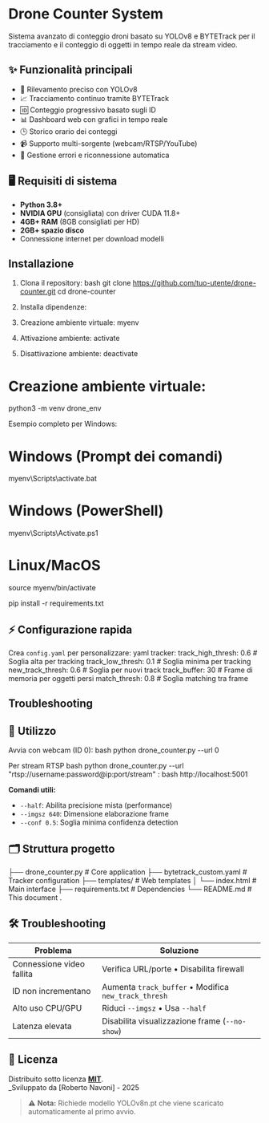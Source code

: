 # Drone Counter System

Sistema avanzato di conteggio droni basato su YOLOv8 e BYTETrack per il tracciamento e il conteggio di oggetti in tempo reale da stream video.

## ✨ Funzionalità principali
- 🎯 Rilevamento preciso con YOLOv8
- 📈 Tracciamento continuo tramite BYTETrack
- 🆔 Conteggio progressivo basato sugli ID
- 📊 Dashboard web con grafici in tempo reale
- 🕒 Storico orario dei conteggi
- 📹 Supporto multi-sorgente (webcam/RTSP/YouTube)
- 🔄 Gestione errori e riconnessione automatica

## 🖥️ Requisiti di sistema
- **Python 3.8+**
- **NVIDIA GPU** (consigliata) con driver CUDA 11.8+
- **4GB+ RAM** (8GB consigliati per HD)
- **2GB+ spazio disco**
- Connessione internet per download modelli

## Installazione

1. Clona il repository:
bash
git clone https://github.com/tuo-utente/drone-counter.git
cd drone-counter


3. Installa dipendenze:
1. Creazione ambiente virtuale:
myenv
2. Attivazione ambiente:
activate
3. Disattivazione ambiente:
deactivate
# Creazione ambiente virtuale:
python3 -m venv drone_env

Esempio completo per Windows:
# Windows (Prompt dei comandi)
myenv\Scripts\activate.bat

# Windows (PowerShell)
myenv\Scripts\Activate.ps1

# Linux/MacOS
source myenv/bin/activate

pip install -r requirements.txt

## ⚡ Configurazione rapida

Crea `config.yaml` per personalizzare:
yaml
tracker:
track_high_thresh: 0.6 # Soglia alta per tracking
track_low_thresh: 0.1 # Soglia minima per tracking
new_track_thresh: 0.6 # Soglia per nuovi track
track_buffer: 30 # Frame di memoria per oggetti persi
match_thresh: 0.8 # Soglia matching tra frame
## Troubleshooting


## 🚀 Utilizzo

Avvia con webcam (ID 0):
bash
python drone_counter.py --url 0

Per stream RTSP
bash
python drone_counter.py --url "rtsp://username:password@ip:port/stream"
:
bash
http://localhost:5001



**Comandi utili:**
- `--half`: Abilita precisione mista (performance)
- `--imgsz 640`: Dimensione elaborazione frame
- `--conf 0.5`: Soglia minima confidenza detection

## 🗂️ Struttura progetto

├── drone_counter.py # Core application
├── bytetrack_custom.yaml # Tracker configuration
├── templates/ # Web templates
│ └── index.html # Main interface
├── requirements.txt # Dependencies
└── README.md # This document
.

## 🛠️ Troubleshooting

| **Problema**              | **Soluzione**                                                                 |
|---------------------------|-------------------------------------------------------------------------------|
| Connessione video fallita | Verifica URL/porte • Disabilita firewall                                      |
| ID non incrementano       | Aumenta `track_buffer` • Modifica `new_track_thresh`                         |
| Alto uso CPU/GPU          | Riduci `--imgsz` • Usa `--half`                                              |
| Latenza elevata           | Disabilita visualizzazione frame (`--no-show`)                                |

## 📄 Licenza
Distribuito sotto licenza **[MIT](LICENSE)**.  
_Sviluppato da [Roberto Navoni] - 2025

> ⚠️ **Nota:** Richiede modello YOLOv8n.pt che viene scaricato automaticamente al primo avvio.